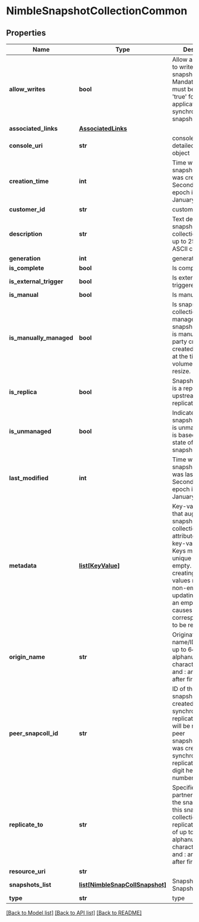 # NimbleSnapshotCollectionCommon

## Properties
Name | Type | Description | Notes
------------ | ------------- | ------------- | -------------
**allow_writes** | **bool** | Allow applications to write to created snapshot(s). Mandatory and must be set to &#39;true&#39; for VSS application synchronized snapshots. | [optional] 
**associated_links** | [**AssociatedLinks**](AssociatedLinks.md) |  | [optional] 
**console_uri** | **str** | consoleUri for detailed storage object | [optional] 
**creation_time** | **int** | Time when this snapshot collection was created. Seconds since last epoch i.e. 00:00 January 1, 1970. | [optional] 
**customer_id** | **str** | customerId | [optional] 
**description** | **str** | Text description of snapshot collection. String of up to 255 printable ASCII characters. | [optional] 
**generation** | **int** | generation | [optional] 
**is_complete** | **bool** | Is complete. | [optional] 
**is_external_trigger** | **bool** | Is externally triggered. | [optional] 
**is_manual** | **bool** | Is manual. | [optional] 
**is_manually_managed** | **bool** | Is snapshot collection manually managed, i.e., snapshot collection is manually or third party created or created by system at the time of volume restore or resize. | [optional] 
**is_replica** | **bool** | Snapshot collection is a replica from upstream replication partner. | [optional] 
**is_unmanaged** | **bool** | Indicates whether a snapshot collection is unmanaged. This is based on the state of individual snapshots. | [optional] 
**last_modified** | **int** | Time when this snapshot collection was last modified. Seconds since last epoch i.e. 00:00 January 1, 1970. | [optional] 
**metadata** | [**list[KeyValue]**](KeyValue.md) | Key-value pairs that augment a snapshot collection&#39;s attributes. List of key-value pairs. Keys must be unique and non-empty. When creating an object, values must be non-empty. When updating an object, an empty value causes the corresponding key to be removed. | [optional] 
**origin_name** | **str** | Origination group name/ID. String of up to 64 alphanumeric characters, - and . and : are allowed after first character. | [optional] 
**peer_snapcoll_id** | **str** | ID of the peer snapshot collection created by synchronous replication. Field will be null if no peer snapshot_collection was created by synchronous replication. A 42 digit hexadecimal number. | [optional] 
**replicate_to** | **str** | Specifies the partner name that the snapshots in this snapshot collection are replicated to. String of up to 64 alphanumeric characters, - and . and : are allowed after first character. | [optional] 
**resource_uri** | **str** |  | [optional] 
**snapshots_list** | [**list[NimbleSnapCollSnapshot]**](NimbleSnapCollSnapshot.md) | Snapshot list for a SnapshotCollection | [optional] 
**type** | **str** | type | [optional] 

[[Back to Model list]](../README.md#documentation-for-models) [[Back to API list]](../README.md#documentation-for-api-endpoints) [[Back to README]](../README.md)


